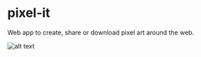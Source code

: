 # pixel-it
Web app to create, share or download pixel art around the web. 

![alt text](https://github.com/tavioalves/pixel-it/pixel-it.png)